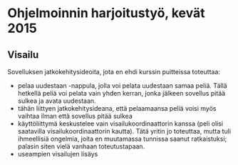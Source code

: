 # Ohjelmoinnin harjoitustyö, kevät 2015

## Visailu

Sovelluksen jatkokehitysideoita, jota en ehdi kurssin puitteissa toteuttaa:
- pelaa uudestaan -nappula, jolla voi pelata uudestaan samaa peliä. Tällä hetkellä peliä voi pelata vain yhden kerran, jonka jälkeen sovellus pitää sulkea ja avata uudestaan.
- tähän liittyen jatkokehitysideana, että pelaamaansa peliä voisi myös vaihtaa ilman että sovellus pitää sulkea
- käyttöliittymä keskustelee vain visailukoordinaattorin kanssa (peli olisi saatavilla visailukoordinaattorin kautta). Tätä yritin jo toteuttaa, mutta tuli ihmeellisiä ongelmia, joita en muutamassa tunnissa saanut ratkaistuksi; palasin siten vielä vanhaan toteutustapaan.
- useampien visailujen lisäys
